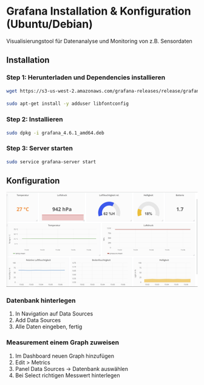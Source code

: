 # Grafana Installation & Konfiguration (Ubuntu/Debian)
Visualisierungstool für Datenanalyse und Monitoring von z.B. Sensordaten
## Installation
### Step 1: Herunterladen und Dependencies installieren
```bash
wget https://s3-us-west-2.amazonaws.com/grafana-releases/release/grafana_4.6.1_amd64.deb

sudo apt-get install -y adduser libfontconfig
```

### Step 2: Installieren
```bash
sudo dpkg -i grafana_4.6.1_amd64.deb
```

### Step 3: Server starten
```bash
sudo service grafana-server start
```
## Konfiguration
![Grafana Dashboard](../img/grafanadash.png)
### Datenbank hinterlegen
1. In Navigation auf Data Sources
2. Add Data Sources
3. Alle Daten eingeben, fertig
### Measurement einem Graph zuweisen
1. Im Dashboard neuen Graph hinzufügen
2. Edit > Metrics
3. Panel Data Sources -> Datenbank auswählen
4. Bei Select richtigen Messwert hinterlegen

